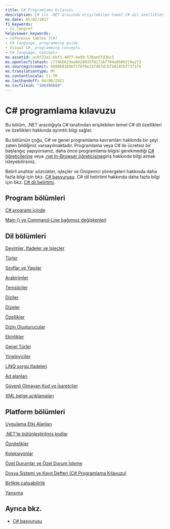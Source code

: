 ```yaml
---
title: C# Programlama Kılavuzu
description: C# ile .NET arasında erişilebilen temel C# dil özellikleri ve özellikleri hakkında ayrıntılı bilgi için bu kaynakları kullanın.
ms.date: 05/02/2017
f1_keywords:
- cs.langref
helpviewer_keywords:
- reference tables [C#]
- C# language, programming guide
- Visual C#, programming concepts
- C# language, concepts
ms.assetid: ac0f23a2-6bf3-4077-be99-538ae5fd3bc5
ms.openlocfilehash: c7746b623ea8428935f81736f704a8606219a273
ms.sourcegitcommit: 089068389671f6f9e15fd67dcbfb0145bf72f1fb
ms.translationtype: MT
ms.contentlocale: tr-TR
ms.lasthandoff: 04/06/2021
ms.locfileid: "106496689"
---
```

# <a name="c-programming-guide"></a>C# programlama kılavuzu

Bu bölüm, .NET aracılığıyla C# tarafından erişilebilen temel C# dil özellikleri ve özellikleri hakkında ayrıntılı bilgi sağlar.  
  
 Bu bölümün çoğu, C# ve genel programlama kavramları hakkında bir şeyi zaten bildiğiniz varsayılmaktadır. Programlama veya C# ile ücretsiz bir başlangıç yapıyorsanız, daha önce programlama bilgisi gerekmediği [C# öğreticilerine](../tour-of-csharp/tutorials/index.md) veya [.net In-Browser öğreticisine](https://dotnet.microsoft.com/learn/dotnet/in-browser-tutorial/1)giriş hakkında bilgi almak isteyebilirsiniz.  
  
 Belirli anahtar sözcükler, işleçler ve Önişlemci yönergeleri hakkında daha fazla bilgi için bkz. [C# başvurusu](../language-reference/index.md). C# dil belirtimi hakkında daha fazla bilgi için bkz. [C# dil belirtimi](/dotnet/csharp/language-reference/language-specification/introduction).  
  
## <a name="program-sections"></a>Program bölümleri

[C# programı içinde](./inside-a-program/index.md)  
  
[Main () ve Command-Line bağımsız değişkenleri](./main-and-command-args/index.md)  

## <a name="language-sections"></a>Dil bölümleri

[Deyimler, Ifadeler ve Işleçler](./statements-expressions-operators/index.md)  

 [Türler](./types/index.md)  

 [Sınıflar ve Yapılar](./classes-and-structs/index.md)  
  
 [Arabirimler](./interfaces/index.md)  

 [Temsilciler](./delegates/index.md)  

 [Diziler](./arrays/index.md)  
  
 [Dizeler](./strings/index.md)  
  
 [Özellikler](./classes-and-structs/properties.md)  
  
 [Dizin Oluşturucular](./indexers/index.md)  
  
 [Ekinlikler](./events/index.md)  
  
 [Genel Türler](./generics/index.md)  
  
 [Yineleyiciler](./concepts/iterators.md)
  
 [LINQ sorgu Ifadeleri](../linq/index.md)  
  
 [Ad alanları](./namespaces/index.md)  
  
 [Güvenli Olmayan Kod ve İşaretçiler](../language-reference/unsafe-code.md)  
  
 [XML belge açıklamaları](./xmldoc/index.md)  
  
## <a name="platform-sections"></a>Platform bölümleri

 [Uygulama Etki Alanları](../../framework/app-domains/application-domains.md)  
  
 [.NET’te bütünleştirilmiş kodlar](../../standard/assembly/index.md)  
  
 [Öznitelikler](./concepts/attributes/index.md)  
  
 [Koleksiyonlar](./concepts/collections.md)  
  
 [Özel Durumlar ve Özel Durum İşleme](./exceptions/index.md)  
  
 [Dosya Sistemi ve Kayıt Defteri (C# Programlama Kılavuzu)](./file-system/index.md)  
  
 [Birlikte çalışabilirlik](./interop/index.md)  
  
 [Yansıma](./concepts/reflection.md)  
  
## <a name="see-also"></a>Ayrıca bkz.

- [C# başvurusu](../language-reference/index.md)
